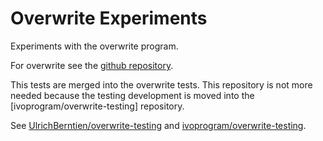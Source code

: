 # Overwrite Experiments

Experiments with the overwrite program.

For overwrite see the [github repository](https://github.com/ivoprogram/overwrite).

This tests are merged into the overwrite tests. This repository is not more needed because the testing development is moved into the [ivoprogram/overwrite-testing] repository.

See [UlrichBerntien/overwrite-testing](https://github.com/UlrichBerntien/overwrite-testing) and [ivoprogram/overwrite-testing](https://github.com/ivoprogram/overwrite-testing).
